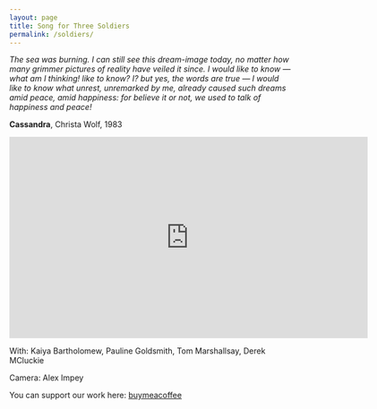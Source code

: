 ```yaml
---
layout: page
title: Song for Three Soldiers
permalink: /soldiers/
---
```

  
_The sea was burning. I can still see this dream-image today, no matter how many grimmer pictures of reality have veiled it since. I would like to know­ — what am I thinking! like to know? I? but yes, the words are true — I would like to know what unrest, unremarked by me, already caused such dreams amid peace, amid happiness: for
believe it or not, we used to talk of happiness and peace!_  
  
**Cassandra**, Christa Wolf, 1983  
  
<iframe src="https://player.vimeo.com/video/855503917" width="640" height="360" frameborder="0" allow="autoplay; fullscreen; picture-in-picture" allowfullscreen></iframe>  
  
With: Kaiya Bartholomew, Pauline Goldsmith, Tom Marshallsay, Derek MCluckie  
  
Camera: Alex Impey  
  
You can support our work here: [buymeacoffee](https://www.buymeacoffee.com/rastko)  
